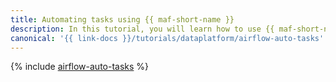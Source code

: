 ```yaml
---
title: Automating tasks using {{ maf-short-name }}
description: In this tutorial, you will learn how to use {{ maf-short-name }} for automating operations with {{ yq-full-name }} data.
canonical: '{{ link-docs }}/tutorials/dataplatform/airflow-auto-tasks'
---
```


{% include [airflow-auto-tasks](../../_tutorials/dataplatform/airflow-auto-tasks.md) %}